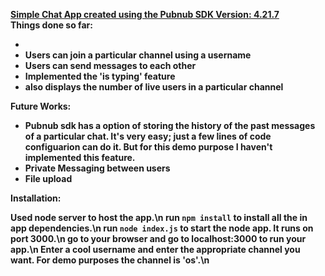 <u><b>Simple Chat App created using the Pubnub SDK Version: 4.21.7</b></u><br>
<b>Things done so far:<b>

<ul>
	<li>  </li>
	<li> Users can join a particular channel using a username </li>
	<li> Users can send messages to each other </li>
	<li> Implemented the 'is typing' feature </li>
	<li> also displays the number of live users in a particular channel </li>
</ul>

Future Works:
<ul>
	<li> Pubnub sdk has a option of storing the history of the past messages of a particular chat. It's very easy; just a few lines of code configuarion can do it. But for this demo purpose I haven't implemented this feature. </li>
	<li> Private Messaging between users </li>
	<li> File upload </li>
</ul>

Installation:

Used node server to host the app.\n
run `npm install` to install all the in app dependencies.\n
run `node index.js` to start the node app. It runs on port 3000.\n
go to your browser and go to localhost:3000 to run your app.\n
Enter a cool username and enter the appropriate channel you want. For demo purposes the channel is 'os'.\n

